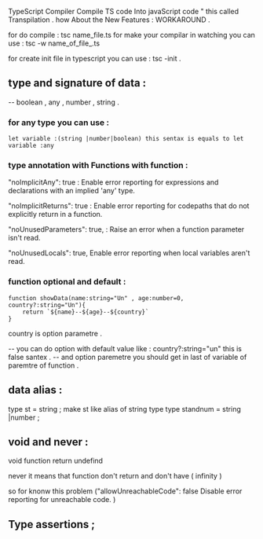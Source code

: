 
TypeScript Compiler Compile TS code Into javaScript code " this called Transpilation .
how About the New Features : WORKAROUND . 

for do compile : tsc name_file.ts
for make your compilar in watching you can use : tsc -w name_of_file_.ts

for create init file in typescript you can use : tsc -init . 

## type and signature of data  : 
-- boolean , any , number , string . 
### for any type you can use : 
    let variable :(string |number|boolean) this sentax is equals to let variable :any 

### type annotation with Functions with function : 

"noImplicitAny": true : Enable error reporting for expressions and declarations with an implied 'any' type. 

"noImplicitReturns": true : Enable error reporting for codepaths that do not explicitly return in a function.

"noUnusedParameters": true, : Raise an error when a function parameter isn't read.

"noUnusedLocals": true,  Enable error reporting when local variables aren't read. 


### function optional and default : 

    function showData(name:string="Un" , age:number=0, country?:string="Un"){
        return `${name}--${age}--${country}`
    }


country is option parametre . 

-- you can do option with default value like : country?:string="un"  this is false santex . 
-- and option paremetre you should get in last of variable of paremtre of function .

## data alias : 
type st = string ; make st like alias of string type 
type standnum = string |number ; 

## void and never  : 

void function return undefind

never it means that function don't return and don't have ( infinity ) 

so for knonw this problem ("allowUnreachableCode": false Disable error reporting for unreachable code. )

##  Type assertions ; 




